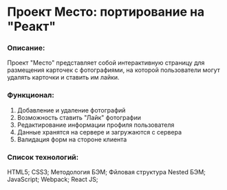 # Проект Место: портирование на "Реакт"
###  Описание: 
Проект "Место" представляет собой интерактивную страницу для размещения карточек с фотографиями, на которой пользователи могут удалять карточки и ставить им лайки.
###  Функционал:
1. Добавление и удаление фотографий
2. Возможность ставить "Лайк" фотографии
3. Редактирование информации профиля пользователя
4. Данные хранятся на сервере и загружаются с сервера
5. Валидация форм на стороне клиента

### Список технологий:
HTML5;
CSS3;
Методология БЭМ;
Фйловая структура Nested БЭМ;
JavaScript;
Webpack;
React JS;